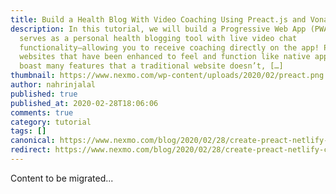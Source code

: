 ```yaml
---
title: Build a Health Blog With Video Coaching Using Preact.js and Vonage
description: In this tutorial, we will build a Progressive Web App (PWA) that
  serves as a personal health blogging tool with live video chat
  functionality—allowing you to receive coaching directly on the app! PWAs are
  websites that have been enhanced to feel and function like native apps and
  boast many features that a traditional website doesn’t, […]
thumbnail: https://www.nexmo.com/wp-content/uploads/2020/02/preact.png
author: nahrinjalal
published: true
published_at: 2020-02-28T18:06:06
comments: true
category: tutorial
tags: []
canonical: https://www.nexmo.com/blog/2020/02/28/create-preact-netlify-cms-opentok-health-app-dr
redirect: https://www.nexmo.com/blog/2020/02/28/create-preact-netlify-cms-opentok-health-app-dr
---
```

Content to be migrated...

